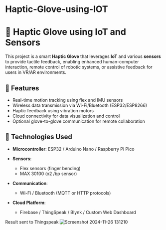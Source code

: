 # Haptic-Glove-using-IOT
# 🧤 Haptic Glove using IoT and Sensors

This project is a smart **Haptic Glove** that leverages **IoT** and various **sensors** to provide tactile feedback, enabling enhanced human-computer interaction, remote control of robotic systems, or assistive feedback for users in VR/AR environments.

## 🔧 Features

- Real-time motion tracking using flex and IMU sensors
- Wireless data transmission via Wi-Fi/Bluetooth (ESP32/ESP8266)
- Haptic feedback using vibration motors
- Cloud connectivity for data visualization and control
- Optional glove-to-glove communication for remote collaboration

## 🧠 Technologies Used

- **Microcontroller**: ESP32 / Arduino Nano / Raspberry Pi Pico
- **Sensors**:
  - Flex sensors (finger bending)
  - MAX 30100 (o2 /bp sensor)

- **Communication**:
  - Wi-Fi / Bluetooth (MQTT or HTTP protocols)
- **Cloud Platform**:
  - Firebase / ThingSpeak / Blynk / Custom Web Dashboard



Result sent to Thingspeak
![Screenshot 2024-11-26 131210](https://github.com/user-attachments/assets/51b1b42c-8a10-4932-b785-036256d2281a)


